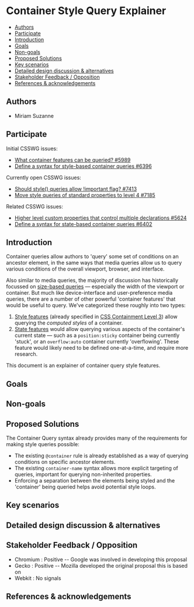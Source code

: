 # Container Style Query Explainer

<!-- generate TOC using VSCode Markdown All-In-One extension -->
- [Authors](#authors)
- [Participate](#participate)
- [Introduction](#introduction)
- [Goals](#goals)
- [Non-goals](#non-goals)
- [Proposed Solutions](#proposed-solutions)
- [Key scenarios](#key-scenarios)
- [Detailed design discussion & alternatives](#detailed-design-discussion--alternatives)
- [Stakeholder Feedback / Opposition](#stakeholder-feedback--opposition)
- [References & acknowledgements](#references--acknowledgements)

## Authors

- Miriam Suzanne

## Participate

Initial CSSWG issues:

- [What container features can be queried? #5989](https://github.com/w3c/csswg-drafts/issues/5989)
- [Define a syntax for style-based container queries #6396](https://github.com/w3c/csswg-drafts/issues/6396)

Currently open CSSWG issues:

- [Should style() queries allow !important flag? #7413](https://github.com/w3c/csswg-drafts/issues/7413)
- [Move style queries of standard properties to level 4 #7185](https://github.com/w3c/csswg-drafts/issues/7185)

Related CSSWG issues:

- [Higher level custom properties that control multiple declarations #5624](https://github.com/w3c/csswg-drafts/issues/5624)
- [Define a syntax for state-based container queries #6402](https://github.com/w3c/csswg-drafts/issues/6402)

## Introduction

Container queries
allow authors to 'query'
some set of conditions on an ancestor element,
in the same ways that media queries
allow us to query various conditions
of the overall viewport, browser, and interface.

Also similar to media queries,
the majority of discussion
has historically focussed on
[size-based queries](https://css.oddbird.net/rwd/query/explainer/) —
especially the width of the viewport or container.
But much like
device-interface and user-preference media queries,
there are a number of other powerful
'container features' that
would be useful to query.
We've categorized these roughly
into two types:

1. [Style features](https://github.com/w3c/csswg-drafts/issues/6396)
   (already specified in
   [CSS Containment Level 3](https://www.w3.org/TR/css-contain-3/#style-container))
   allow querying
   the _computed styles_ of a container.
2. [State features](https://github.com/w3c/csswg-drafts/issues/6402)
   would allow querying various aspects of
   the container's current state —
   such as a `position:sticky` container
   being currently 'stuck',
   or an `overflow:auto` container
   currently 'overflowing'.
   These feature would likely need to be defined
   one-at-a-time, and require more research.

This document is an explainer of
container query style features.

## Goals


## Non-goals


## Proposed Solutions

The Container Query syntax
already provides
many of the requirements
for making style queries possible:

- The existing `@container` rule
  is already established as a way
  of querying conditions on specific ancestor elements.
- The existing `container-name` syntax
  allows more explicit targeting of queries,
  important for querying non-inherited properties.
- Enforcing a separation between
  the elements being styled
  and the 'container' being queried
  helps avoid potential style loops.



## Key scenarios


## Detailed design discussion & alternatives



## Stakeholder Feedback / Opposition

- Chromium : Positive --
  Google was involved in developing this proposal
- Gecko : Positive --
  Mozilla developed the original proposal this is based on
- Webkit : No signals

## References & acknowledgements

